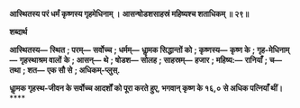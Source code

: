 **आस्थितस्य परं धर्मं कृष्णस्य गृहमेधिनाम् ।** **आसन्षोडशसाहस्रं महिष्यश्च शताधिकम् ॥ २९॥** 

**शब्दार्थ** 

**आस्थितस्य—** **स्थित** **; परम्—** **सर्वोच्च** **; धर्मम्—** **धाॢमक सिद्धान्तों को** **; कृष्णस्य—** **कृष्ण के** **; गृह-मेधिनाम्—** **गृहस्थाश्रम वालों** **के** **; आसन्—** **थे** **; षोडश—** **सोलह** **; साहस्रम्—** **हजार** **; महिष्य:—** **रानियाँ** **; च—** **तथा** **; शत—** **एक सौ से** **; अधिकम्-प्लुस्.** 

**धाॢमक गृहस्थ-जीवन के सर्वोच्च आदर्शों को पूरा करते हुए, भगवान् कृष्ण के १६,०** **से अधिक पत्नियाँ थीं।** **** 